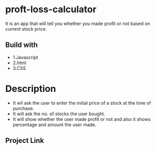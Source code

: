 # proft-loss-calculator
It is an app that will tell you whether you made profit or not based on current stock price.

## Build with
* 1.Javascript
* 2.html
* 3.CSS

# Description
* It wil ask the user to enter the initial price of a stock at the time of purchase.
* It will ask the no. of stocks the user bought.
* It will show whether the user made profit or not and also it shows percentage and amount the user made.

## Project Link
